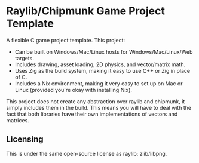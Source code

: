 # Raylib/Chipmunk Game Project Template

A flexible C game project template. This project:

- Can be built on Windows/Mac/Linux hosts for Windows/Mac/Linux/Web targets.
- Includes drawing, asset loading, 2D physics, and vector/matrix math.
- Uses Zig as the build system, making it easy to use C++ or Zig in place of C.
- Includes a Nix environment, making it very easy to set up on Mac or Linux
  (provided you're okay with installing Nix).

This project does not create any abstraction over raylib and chipmunk, it simply
includes them in the build. This means you will have to deal with the fact that
both libraries have their own implementations of vectors and matrices.

## Licensing

This is under the same open-source license as raylib: zlib/libpng.
